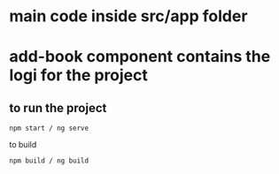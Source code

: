 # main code inside src/app folder

# add-book component contains the logi for the project


## to run the project
```
npm start / ng serve
```

to build
```
npm build / ng build
```